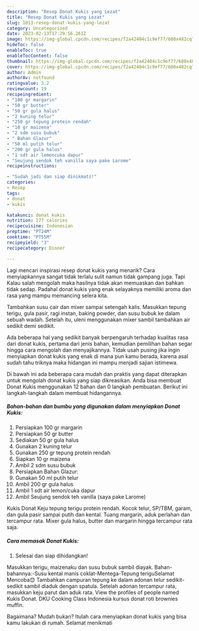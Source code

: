 ```yaml
---
description: "Resep Donat Kukis yang Lezat"
title: "Resep Donat Kukis yang Lezat"
slug: 1013-resep-donat-kukis-yang-lezat
category: Uncategorized
date: 2023-02-13T17:29:56.261Z
image: https://img-global.cpcdn.com/recipes/f2a42404c1c9ef77/680x482cq70/donat-kukis-foto-resep-utama.jpg
hideToc: false
enableToc: true
enableTocContent: false
thumbnail: https://img-global.cpcdn.com/recipes/f2a42404c1c9ef77/680x482cq70/donat-kukis-foto-resep-utama.jpg
cover: https://img-global.cpcdn.com/recipes/f2a42404c1c9ef77/680x482cq70/donat-kukis-foto-resep-utama.jpg
author: Admin
authorAv: notfound
ratingvalue: 3.2
reviewcount: 19
recipeingredient:
- "100 gr margarin"
- "50 gr butter"
- "50 gr gula halus"
- "2 kuning telur"
- "250 gr tepung protein rendah"
- "10 gr maizena"
- "2 sdm susu bubuk"
- " Bahan Glazur"
- "50 ml putih telur"
- "200 gr gula halus"
- "1 sdt air lemoncuka dapur"
- "Seujung sendok teh vanilla saya pake Larome"
recipeinstructions:

- "Sudah jadi dan siap dinikmati!"
categories:
- Resep
tags:
- donat
- kukis

katakunci: donat kukis 
nutrition: 277 calories
recipecuisine: Indonesian
preptime: "PT24M"
cooktime: "PT55M"
recipeyield: "3"
recipecategory: Dinner

---
```



Lagi mencari inspirasi resep donat kukis yang menarik? Cara menyiapkannya sangat tidak terlalu sulit namun tidak gampang juga. Tapi Kalau salah mengolah maka hasilnya tidak akan memuaskan dan bahkan tidak sedap. Padahal donat kukis yang enak selayaknya memiliki aroma dan rasa yang mampu memancing selera kita.


Tambahkan susu cair dan mixer sampai setengah kalis. Masukkan tepung terigu, gula pasir, ragi instan, baking powder, dan susu bubuk ke dalam sebuah wadah. Setelah itu, uleni menggunakan mixer sambil tambahkan air sedikit demi sedikit.

Ada beberapa hal yang sedikit banyak berpengaruh terhadap kualitas rasa dari donat kukis, pertama dari jenis bahan, kemudian pemilihan bahan segar hingga cara mengolah dan menyajikannya. Tidak usah pusing jika ingin menyiapkan donat kukis yang enak di mana pun kamu berada, karena asal sudah tahu triknya maka hidangan ini mampu menjadi sajian istimewa.


Di bawah ini ada beberapa cara mudah dan praktis yang dapat diterapkan untuk mengolah donat kukis yang siap dikreasikan. Anda bisa membuat Donat Kukis menggunakan 12 bahan dan 0 langkah pembuatan. Berikut ini langkah-langkah dalam membuat hidangannya.

<!--inarticleads1-->

##### Bahan-bahan dan bumbu yang digunakan dalam menyiapkan Donat Kukis:

1. Persiapkan 100 gr margarin
1. Persiapkan 50 gr butter
1. Sediakan 50 gr gula halus
1. Gunakan 2 kuning telur
1. Gunakan 250 gr tepung protein rendah
1. Siapkan 10 gr maizena
1. Ambil 2 sdm susu bubuk
1. Persiapkan  Bahan Glazur:
1. Gunakan 50 ml putih telur
1. Ambil 200 gr gula halus
1. Ambil 1 sdt air lemon/cuka dapur
1. Ambil Seujung sendok teh vanilla (saya pake Larome)


Kukis Donat Keju tepung terigu protein rendah. Kocok telur, SP/TBM, garam, dan gula pasir sampai putih dan kental. Tuang margarin, aduk perlahan dan tercampur rata. Mixer gula halus, butter dan margarin hingga tercampur rata saja. 

<!--inarticleads2-->

##### Cara memasak Donat Kukis:


1. Selesai dan siap dihidangkan!

Masukkan terigu, maizenaku dan susu bubuk sambil diayak. Bahan-bahannya:-Susu kental manis coklat-Mentega-Tepung teriguSelamat Mencoba😊 Tambahkan campuran tepung ke dalam adonan telur sedikit-sedikit sambil diaduk dengan spatula. Setelah adonan tercampur rata, masukkan keju parut dan aduk rata. View the profiles of people named Kukis Donat. DKU Cooking Class Indonesia kursus donat roti brownies muffin. 

Bagaimana? Mudah bukan? Itulah cara menyiapkan donat kukis yang bisa kamu lakukan di rumah. Selamat menikmati

